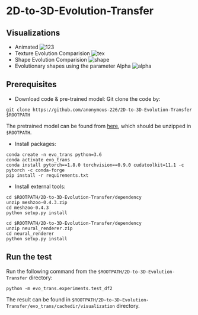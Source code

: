 # 2D-to-3D-Evolution-Transfer
## Visualizations
- Animated
![123](https://user-images.githubusercontent.com/111099396/185350189-9d104925-39fb-4bc1-b562-baafc3ec9378.gif)
- Texture Evolution Comparision
![tex](https://user-images.githubusercontent.com/111099396/185362242-8019be1f-65b4-417b-88b3-35427fee5955.png)
- Shape Evolution Comparision
![shape](https://user-images.githubusercontent.com/111099396/185362269-c5f7325a-c63d-4a5f-8751-c4614bf4ef4e.png)
- Evolutionary shapes using the parameter Alpha
![alpha](https://user-images.githubusercontent.com/111099396/185362286-8a901859-0d33-42ed-bb70-2bb8577a0007.png)


## Prerequisites
- Download code & pre-trained model:
Git clone the code by:
```
git clone https://github.com/anonymous-226/2D-to-3D-Evolution-Transfer $ROOTPATH
```
The pretrained model can be found from [here](https://drive.google.com/file/d/1Agf_G9OaCvXPoenRK5vpj3VckuFPGRMg/view?usp=sharing), which should be unzipped in `$ROOTPATH`.
- Install packages:
```
conda create -n evo_trans python=3.6
conda activate evo_trans
conda install pytorch==1.8.0 torchvision==0.9.0 cudatoolkit=11.1 -c pytorch -c conda-forge
pip install -r requirements.txt
```

- Install external tools:

```
cd $ROOTPATH/2D-to-3D-Evolution-Transfer/dependency
unzip meshzoo-0.4.3.zip
cd meshzoo-0.4.3
python setup.py install
```

```
cd $ROOTPATH/2D-to-3D-Evolution-Transfer/dependency
unzip neural_renderer.zip
cd neural_renderer
python setup.py install
```

## Run the test
Run the following command from the `$ROOTPATH/2D-to-3D-Evolution-Transfer` directory:
```
python -m evo_trans.experiments.test_df2
```
The result can be found in `$ROOTPATH/2D-to-3D-Evolution-Transfer/evo_trans/cachedir/visualization` directory.
